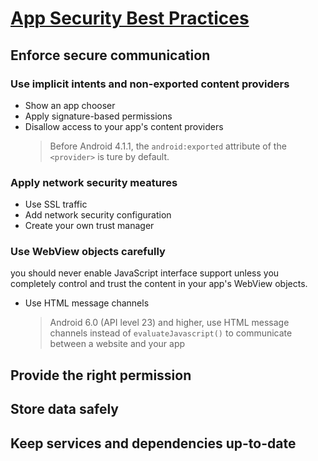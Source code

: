 # [App Security Best Practices](https://developer.android.google.cn/topic/security/best-practices#java)

## Enforce secure communication 
### Use implicit intents and non-exported content providers
+ Show an app chooser
+ Apply signature-based permissions
+ Disallow access to your app's content providers
  > Before Android 4.1.1, the `android:exported` attribute of the `<provider>` is ture by default.
### Apply network security meatures
+ Use SSL traffic
+ Add network security configuration
+ Create your own trust manager
### Use WebView objects carefully
you should never enable JavaScript interface support unless you completely control and trust the content in your app's WebView objects.
+ Use HTML message channels
  > Android 6.0 (API level 23) and higher, use HTML message channels instead of `evaluateJavascript()` to communicate between a website and your app
## Provide the right permission


## Store data safely


## Keep services and dependencies up-to-date
